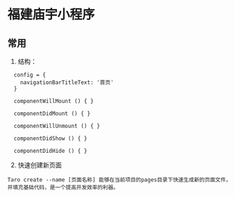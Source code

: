# 福建庙宇小程序




## 常用
1. 结构：
```
  config = {
    navigationBarTitleText: '首页'
  }
  
  componentWillMount () { }
  
  componentDidMount () { }
  
  componentWillUnmount () { }
  
  componentDidShow () { }
  
  componentDidHide () { }
```
2. 快速创建新页面
  ```
  Taro create --name [页面名称] 能够在当前项目的pages目录下快速生成新的页面文件，并填充基础代码，是一个提高开发效率的利器。
  ```
